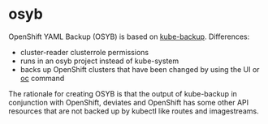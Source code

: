 # osyb

OpenShift YAML Backup (OSYB) is based on [kube-backup][1]. Differences:

* cluster-reader clusterrole permissions
* runs in an osyb project instead of kube-system
* backs up OpenShift clusters that have been changed by using the UI or
  [oc][2] command

The rationale for creating OSYB is that the output of kube-backup in
conjunction with OpenShift, deviates and OpenShift has some other API resources
that are not backed up by kubectl like routes and imagestreams.

[1]: https://github.com/pieterlange/kube-backup
[2]: https://github.com/openshift/oc
